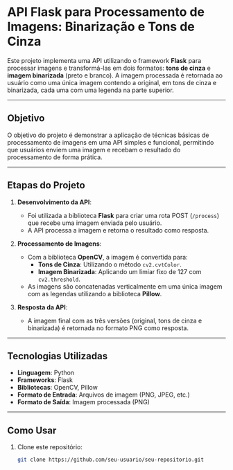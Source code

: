 # API Flask para Processamento de Imagens: Binarização e Tons de Cinza

Este projeto implementa uma API utilizando o framework **Flask** para processar imagens e transformá-las em dois formatos: **tons de cinza** e **imagem binarizada** (preto e branco). A imagem processada é retornada ao usuário como uma única imagem contendo a original, em tons de cinza e binarizada, cada uma com uma legenda na parte superior.

---

## **Objetivo**
O objetivo do projeto é demonstrar a aplicação de técnicas básicas de processamento de imagens em uma API simples e funcional, permitindo que usuários enviem uma imagem e recebam o resultado do processamento de forma prática.

---

## **Etapas do Projeto**

1. **Desenvolvimento da API**:
   - Foi utilizada a biblioteca **Flask** para criar uma rota POST (`/process`) que recebe uma imagem enviada pelo usuário.
   - A API processa a imagem e retorna o resultado como resposta.

2. **Processamento de Imagens**:
   - Com a biblioteca **OpenCV**, a imagem é convertida para:
     - **Tons de Cinza**: Utilizando o método `cv2.cvtColor`.
     - **Imagem Binarizada**: Aplicando um limiar fixo de 127 com `cv2.threshold`.
   - As imagens são concatenadas verticalmente em uma única imagem com as legendas utilizando a biblioteca **Pillow**.

3. **Resposta da API**:
   - A imagem final com as três versões (original, tons de cinza e binarizada) é retornada no formato PNG como resposta.

---

## **Tecnologias Utilizadas**
- **Linguagem**: Python
- **Frameworks**: Flask
- **Bibliotecas**: OpenCV, Pillow
- **Formato de Entrada**: Arquivos de imagem (PNG, JPEG, etc.)
- **Formato de Saída**: Imagem processada (PNG)

---

## **Como Usar**
1. Clone este repositório:
   ```bash
   git clone https://github.com/seu-usuario/seu-repositorio.git
